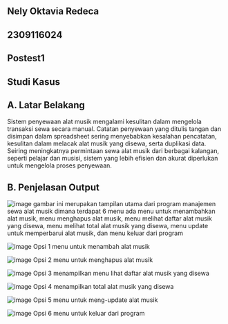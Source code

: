## Nely Oktavia Redeca
## 2309116024
## Postest1
## Studi Kasus 

## A. Latar Belakang
Sistem penyewaan alat musik mengalami kesulitan dalam mengelola transaksi sewa secara manual. Catatan penyewaan yang ditulis tangan dan disimpan dalam spreadsheet sering menyebabkan kesalahan pencatatan, kesulitan dalam melacak alat musik yang disewa, serta duplikasi data. Seiring meningkatnya permintaan sewa alat musik dari berbagai kalangan, seperti pelajar dan musisi, sistem yang lebih efisien dan akurat diperlukan untuk mengelola proses penyewaan.
## B. Penjelasan Output

![image](https://github.com/user-attachments/assets/202452d5-91e0-40c9-916d-e0057ae2f101)
gambar ini merupakan tampilan utama dari program manajemen sewa alat musik dimana terdapat 6 menu ada menu untuk menambahkan alat musik, menu menghapus alat musik, menu melihat daftar alat musik yang disewa, menu melihat total alat musik yang disewa, menu update untuk memperbarui alat musik, dan menu keluar dari program

![image](https://github.com/user-attachments/assets/30128373-c783-4a7f-9d14-5f7297fc789f)
Opsi 1 menu untuk menambah alat musik

![image](https://github.com/user-attachments/assets/71e39dd3-3eef-4e6d-8b0a-fb2d00c6d7a9)
Opsi 2  menu untuk menghapus alat musik

![image](https://github.com/user-attachments/assets/35deb35d-3a50-4f1c-ad48-986da5dc205f)
Opsi 3 menampilkan menu lihat daftar alat musik yang disewa

![image](https://github.com/user-attachments/assets/466cfc9f-c929-4a10-ae2d-c2599a46987f)
Opsi 4 menampilkan total alat musik yang disewa

![image](https://github.com/user-attachments/assets/7c459fac-b217-4985-8b42-b96c42fc1069)
Opsi 5 menu untuk meng-update alat musik

![image](https://github.com/user-attachments/assets/bab61575-db52-4271-bf85-b0b00da39b29)
Opsi 6 menu untuk keluar dari program




 

